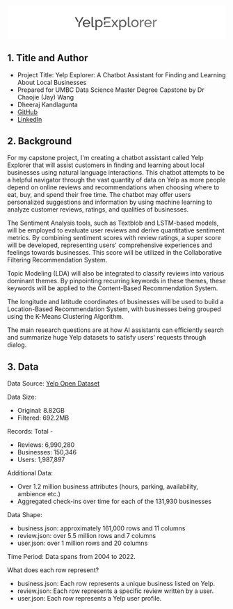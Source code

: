 
![YelpExplorer](https://github.com/DATA-606-2023-FALL-MONDAY/Kandlagunta_Dheeraj/blob/dev/pictures/YelpExplorer.png)

## 1. Title and Author

- Project Title: Yelp Explorer: A Chatbot Assistant for Finding and Learning About Local Businesses
- Prepared for UMBC Data Science Master Degree Capstone by Dr Chaojie (Jay) Wang
- Dheeraj Kandlagunta 
- [GitHub](https://github.com/DATA-606-2023-FALL-MONDAY/Kandlagunta_Dheeraj/tree/dev)
- [LinkedIn](https://www.linkedin.com/in/dheeraj-kandlagunta/)

## 2. Background

For my capstone project, I'm creating a chatbot assistant called Yelp Explorer that will assist customers in finding and learning about local businesses using natural language interactions. This chatbot attempts to be a helpful navigator through the vast quantity of data on Yelp as more people depend on online reviews and recommendations when choosing where to eat, buy, and spend their free time. The chatbot may offer users personalized suggestions and information by using machine learning to analyze customer reviews, ratings, and qualities of businesses. 

The Sentiment Analysis tools, such as Textblob and LSTM-based models, will be employed to evaluate user reviews and derive quantitative sentiment metrics. By combining sentiment scores with review ratings, a super score will be developed, representing users' comprehensive experiences and feelings towards businesses. This score will be utilized in the Collaborative Filtering Recommendation System.

Topic Modeling (LDA) will also be integrated to classify reviews into various dominant themes. By pinpointing recurring keywords in these themes, these keywords will be applied to the Content-Based Recommendation System.

The longitude and latitude coordinates of businesses will be used to build a Location-Based Recommendation System, with businesses being grouped using the K-Means Clustering Algorithm.

The main research questions are at how AI assistants can efficiently search and summarize huge Yelp datasets to satisfy users' requests through dialog.

## 3. Data 

Data Source: [Yelp Open Dataset](https://www.yelp.com/dataset)

Data Size: 
- Original: 8.82GB
- Filtered: 692.2MB  


Records:
Total -
- Reviews: 6,990,280
- Businesses: 150,346
- Users: 1,987,897

Additional Data:
- Over 1.2 million business attributes (hours, parking, availability, ambience etc.)
- Aggregated check-ins over time for each of the 131,930 businesses

Data Shape: 
- business.json: approximately 161,000 rows and 11 columns
- review.json: over 5.5 million rows and 7 columns  
- user.json: over 1 million rows and 20 columns

Time Period: Data spans from 2004 to 2022.

What does each row represent?
- business.json: Each row represents a unique business listed on Yelp.
- review.json: Each row represents a specific review written by a user.
- user.json: Each row represents a Yelp user profile.